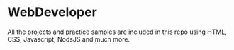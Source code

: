 # WebDeveloper
All the projects and practice samples are included in this repo using HTML, CSS, Javascript, NodsJS and much more. 
